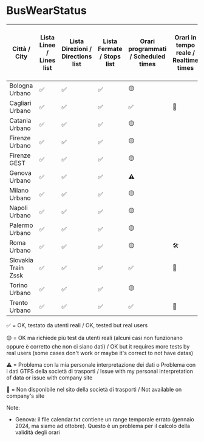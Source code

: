 # BusWearStatus

| Città / City      | Lista Linee / Lines list | Lista Direzioni / Directions list | Lista Fermate / Stops list | Orari programmati / Scheduled times  | Orari in tempo reale / Realtime times  | Feed RSS Avvisi / Feed RSS Alerts              |
|---------------------|----|-----|----|----|----|----|
| Bologna Urbano      | ✅ | ✅ | ✅ | 🟡 |    | 
| Cagliari Urbano     | ✅ | ✅ | ✅ | ✅ | 🚫 | ✅
| Catania Urbano      | ✅ | ✅ | ✅ | 🟡 |    |
| Firenze Urbano      | ✅ | ✅ | ✅ | 🟡 |    |
| Firenze GEST        | ✅ | ✅ | ✅ | 🟡 |    |
| Genova Urbano       | ✅ | ✅ | ✅ | ⚠️ |    |
| Milano Urbano       | ✅ | ✅ | ✅ | 🟡 |    |
| Napoli Urbano       | ✅ | ✅ | ✅ | 🟡 |    |
| Palermo Urbano      | ✅ | ✅ | ✅ | 🟡 |    |
| Roma Urbano         | ✅ | ✅ | ✅ | 🟡 | 🛠️ |
| Slovakia Train Zssk | ✅ | ✅ | ✅ | ✅ | 🚫 | 
| Torino Urbano       | ✅ | ✅ | ✅ | 🟡 |    |
| Trento Urbano       | ✅ | ✅ | ✅ | ✅ | 🚫 | 🚫

✅ = OK, testato da utenti reali / OK, tested but real users

🟡 = OK ma richiede più test da utenti reali (alcuni casi non funzionano oppure è corretto che non ci siano dati) / OK but it requires more tests by real users (some cases don't work or maybe it's correct to not have datas)

⚠️ = Problema con la mia personale interpretazione dei dati o Problema con i dati GTFS della società di trasporti / Issue with my personal interpretation of data or issue with company site

🚫 = Non disponibile nel sito della società di trasporti / Not available on company's site

Note:

- Genova: il file calendar.txt contiene un range temporale errato (gennaio 2024, ma siamo ad ottobre). Questo è un problema per il calcolo della validità degli orari
